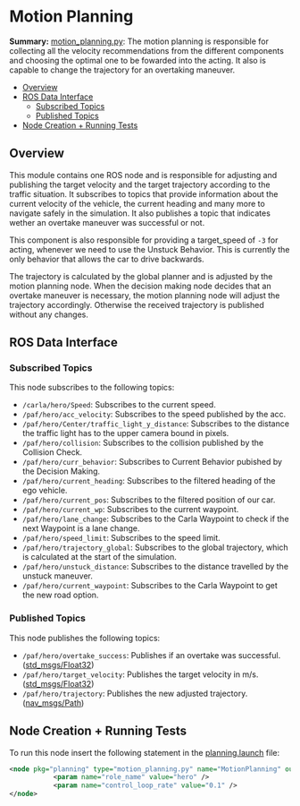 # Motion Planning

**Summary:** [motion_planning.py](.../code/planning/local_planner/src/motion_planning.py):
The motion planning is responsible for collecting all the velocity recommendations from the different components and choosing the optimal one to be fowarded into the acting. It also is capable to change the trajectory for an overtaking maneuver.

- [Overview](#overview)
- [ROS Data Interface](#ros-data-interface)
  - [Subscribed Topics](#subscribed-topics)
  - [Published Topics](#published-topics)
- [Node Creation + Running Tests](#node-creation--running-tests)

## Overview

This module contains one ROS node and is responsible for adjusting and publishing the target velocity and the target trajectory according to the traffic situation.
It subscribes to topics that provide information about the current velocity of the vehicle, the current heading and many more to navigate safely in the simulation.
It also publishes a topic that indicates wether an overtake maneuver was successful or not.

This component is also responsible for providing a target_speed of `-3` for acting, whenever we need to use the Unstuck Behavior. This is currently the only behavior that allows the car to drive backwards.

The trajectory is calculated by the global planner and is adjusted by the motion planning node.
When the decision making node decides that an overtake maneuver is necessary, the motion planning node will adjust the trajectory accordingly.
Otherwise the received trajectory is published without any changes.

## ROS Data Interface

### Subscribed Topics

This node subscribes to the following topics:

- `/carla/hero/Speed`: Subscribes to the current speed.
- `/paf/hero/acc_velocity`: Subscribes to the speed published by the acc.
- `/paf/hero/Center/traffic_light_y_distance`: Subscribes to the distance the traffic light has to the upper camera bound in pixels.
- `/paf/hero/collision`: Subscribes to the collision published by the Collision Check.
- `/paf/hero/curr_behavior`: Subscribes to Current Behavior pubished by the Decision Making.
- `/paf/hero/current_heading`: Subscribes to the filtered heading of the ego vehicle.
- `/paf/hero/current_pos`: Subscribes to the filtered position of our car.
- `/paf/hero/current_wp`: Subscribes to the current waypoint.
- `/paf/hero/lane_change`: Subscribes to the Carla Waypoint to check if the next Waypoint is a lane change.
- `/paf/hero/speed_limit`: Subscribes to the speed limit.
- `/paf/hero/trajectory_global`: Subscribes to the global trajectory, which is calculated at the start of the simulation.
- `/paf/hero/unstuck_distance`: Subscribes to the distance travelled by the unstuck maneuver.
- `/paf/hero/current_waypoint`: Subscribes to the Carla Waypoint to get the new road option.

### Published Topics

This node publishes the following topics:

- `/paf/hero/overtake_success`: Publishes if an overtake was successful. ([std_msgs/Float32](http://docs.ros.org/en/api/std_msgs/html/msg/Float32.html))
- `/paf/hero/target_velocity`: Publishes the target velocity in m/s. ([std_msgs/Float32](http://docs.ros.org/en/api/std_msgs/html/msg/Float32.html))
- `/paf/hero/trajectory`: Publishes the new adjusted trajectory. ([nav_msgs/Path](https://docs.ros.org/en/lunar/api/nav_msgs/html/msg/Path.html))

## Node Creation + Running Tests

To run this node insert the following statement in the [planning.launch](../../code/planning/launch/planning.launch) file:

```xml
<node pkg="planning" type="motion_planning.py" name="MotionPlanning" output="screen">
           <param name="role_name" value="hero" />
           <param name="control_loop_rate" value="0.1" />
</node>
```
